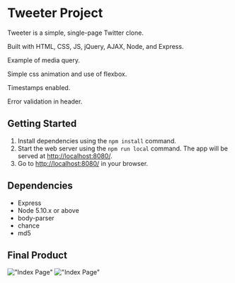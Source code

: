 # Tweeter Project

Tweeter is a simple, single-page Twitter clone.

Built with HTML, CSS, JS, jQuery, AJAX, Node, and Express.

Example of media query.

Simple css animation and use of flexbox.

Timestamps enabled.

Error validation in header.

## Getting Started

1. Install dependencies using the `npm install` command.
2. Start the web server using the `npm run local` command. The app will be served at <http://localhost:8080/>.
3. Go to <http://localhost:8080/> in your browser.

## Dependencies

- Express
- Node 5.10.x or above
- body-parser
- chance
- md5

## Final Product

!["Index Page"](https://github.com/hollowic/Tweeter/blob/master/public/images/Screen%20Shot%202019-12-18%20at%2011.24.38%20AM.png?raw=true)
!["Index Page"](https://github.com/hollowic/Tweeter/blob/master/public/images/Screen%20Shot%202019-12-18%20at%2011.28.57%20AM.png?raw=true)

